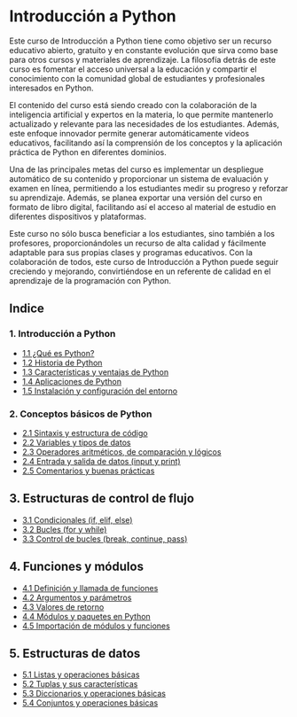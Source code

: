 # Introducción a Python

Este curso de Introducción a Python tiene como objetivo ser un recurso educativo abierto, gratuito y en constante evolución que sirva como base para otros cursos y materiales de aprendizaje. La filosofía detrás de este curso es fomentar el acceso universal a la educación y compartir el conocimiento con la comunidad global de estudiantes y profesionales interesados en Python.

El contenido del curso está siendo creado con la colaboración de la inteligencia artificial y expertos en la materia, lo que permite mantenerlo actualizado y relevante para las necesidades de los estudiantes. Además, este enfoque innovador permite generar automáticamente videos educativos, facilitando así la comprensión de los conceptos y la aplicación práctica de Python en diferentes dominios.

Una de las principales metas del curso es implementar un despliegue automático de su contenido y proporcionar un sistema de evaluación y examen en línea, permitiendo a los estudiantes medir su progreso y reforzar su aprendizaje. Además, se planea exportar una versión del curso en formato de libro digital, facilitando así el acceso al material de estudio en diferentes dispositivos y plataformas.

Este curso no sólo busca beneficiar a los estudiantes, sino también a los profesores, proporcionándoles un recurso de alta calidad y fácilmente adaptable para sus propias clases y programas educativos. Con la colaboración de todos, este curso de Introducción a Python puede seguir creciendo y mejorando, convirtiéndose en un referente de calidad en el aprendizaje de la programación con Python.


## Indice

### 1. Introducción a Python
- [1.1 ¿Qué es Python?](./1.%20introduccion_a_python/1.1%20que_es_python.md)
- [1.2 Historia de Python](./1.%20introduccion_a_python/1.2%20historia_de_python.md)
- [1.3 Características y ventajas de Python](./1.%20introduccion_a_python/1.3%20caracteristicas_y_ventajas_de_python.md)
- [1.4 Aplicaciones de Python](./1.%20introduccion_a_python/1.4%20aplicaciones_de_python.md)
- [1.5 Instalación y configuración del entorno](./1.%20introduccion_a_python/1.5%20instalacion_y_configuracion_del_entorno.md)

### 2. Conceptos básicos de Python
- [2.1 Sintaxis y estructura de código](./2.%20conceptos_basicos_de_python/2.1%20sintaxis_y_estructura_de_codigo.md)
- [2.2 Variables y tipos de datos](./2.%20conceptos_basicos_de_python/2.2%20variables_y_tipos_de_datos.md)
- [2.3 Operadores aritméticos, de comparación y lógicos](./2.%20conceptos_basicos_de_python/2.3%20operadores_aritmeticos_de_comparacion_y_logicos.md)
- [2.4 Entrada y salida de datos (input y print)](./2.%20conceptos_basicos_de_python/2.4%20entrada_y_salida_de_datos.md)
- [2.5 Comentarios y buenas prácticas](./2.%20conceptos_basicos_de_python/2.5%20comentarios_y_buenas_practicas.md)

## 3. Estructuras de control de flujo
- [3.1 Condicionales (if, elif, else)](./3.%20estructuras_de_control_de_flujo/3.1%20condicionales_if_elif_else.md)
- [3.2 Bucles (for y while)](./3.%20estructuras_de_control_de_flujo/3.2%20bucles_for_y_while.md)
- [3.3 Control de bucles (break, continue, pass)](./3.%20estructuras_de_control_de_flujo/3.3%20control_de_bucles_break_continue_pass.md)

## 4. Funciones y módulos
- [4.1 Definición y llamada de funciones](./4.%20funciones_y_modulos/4.1%20definicion_y_llamada_de_funciones.md)
- [4.2 Argumentos y parámetros](./4.%20funciones_y_modulos/4.2%20argumentos_y_parametros.md)
- [4.3 Valores de retorno](./4.%20funciones_y_modulos/4.3%20valores_de_retorno.md)
- [4.4 Módulos y paquetes en Python](./4.%20funciones_y_modulos/4.4%20modulos_y_paquetes_en_python.md)
- [4.5 Importación de módulos y funciones](./4.%20funciones_y_modulos/4.5%20importacion_de_modulos_y_funciones.md)

## 5. Estructuras de datos
- [5.1 Listas y operaciones básicas](./5.%20estructuras_de_datos/5.1%20listas_y_operaciones_basicas.md)
- [5.2 Tuplas y sus características](./5.%20estructuras_de_datos/5.2%20tuplas_y_sus_caracteristicas.md)
- [5.3 Diccionarios y operaciones básicas](./5.%20estructuras_de_datos/5.3%20diccionarios_y_operaciones_basicas.md)
- [5.4 Conjuntos y operaciones básicas](./5.%20estructuras_de_datos/5.4%20conjuntos_y_operaciones_basicas.md)

